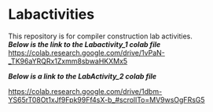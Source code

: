 # Labactivities
This repository is for compiler construction lab activities.    
***Below is the link to the Labactivity_1 colab file***  
https://colab.research.google.com/drive/1vPaN-_TK96aYRQRx1Zxmm8sbwaHKXMx5

***Below is a link to the LabActivity_2 colab file***

https://colab.research.google.com/drive/1dbm-YS65rT08Ot1xJf9Fpk99Ff4sX-b_#scrollTo=MV9wsOgFRsG5
